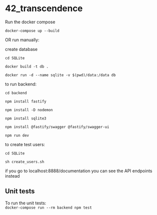 # 42_transcendence

Run the docker compose

```
docker-compose up --build
```

OR run manually:

create database

`cd SQLite`

`docker build -t db .`

`docker run -d --name sqlite -v $(pwd)/data:/data db`

to run backend:

`cd backend`

`npm install fastify`

`npm install -D nodemon`

`npm install sqlite3`

`npm install @fastify/swagger @fastify/swagger-ui`

`npm run dev`

to create test users:

`cd SQLite`

`sh create_users.sh`

if you go to localhost:8888/documentation you can see the API endpoints instead

## Unit tests

To run the unit tests:  
`docker-compose run --rm backend npm test`
